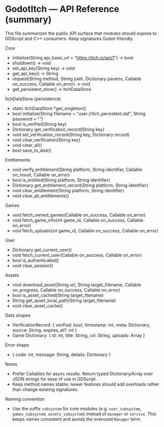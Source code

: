 # GodotItch — API Reference (summary)

This file summarizes the public API surface that modules should expose to GDScript and C++ consumers. Keep signatures Godot-friendly.

Core
- initialize(String api_base_url = "https://itch.io/api/1") -> bool
- shutdown() -> void
- set_api_key(String key) -> void
- get_api_key() -> String
- request(String method, String path, Dictionary params, Callable on_success, Callable on_error) -> void
- get_persistent_store() -> ItchDataStore

ItchDataStore (persistence)
- static ItchDataStore *get_singleton()
- bool initialize(String filename = "user://itch_persistent.dat", String password = "")
- bool is_verified(String key)
- Dictionary get_verification_record(String key)
- void set_verification_record(String key, Dictionary record)
- void clear_verification(String key)
- void clear_all()
- bool save_to_disk()

Entitlements
- void verify_entitlement(String platform, String identifier, Callable on_result, Callable on_error)
- bool is_entitled(String platform, String identifier)
- Dictionary get_entitlement_record(String platform, String identifier)
- void clear_entitlement(String platform, String identifier)
- void clear_all_entitlements()

Games
- void fetch_owned_games(Callable on_success, Callable on_error)
- void fetch_game_info(int game_id, Callable on_success, Callable on_error)
- void fetch_uploads(int game_id, Callable on_success, Callable on_error)

User
- Dictionary get_current_user()
- void fetch_current_user(Callable on_success, Callable on_error)
- bool is_authenticated()
- void clear_session()

Assets
- void download_asset(String url, String target_filename, Callable on_progress, Callable on_success, Callable on_error)
- bool is_asset_cached(String target_filename)
- String get_asset_local_path(String target_filename)
- void clear_asset_cache()

Data shapes
- VerificationRecord: { verified: bool, timestamp: int, meta: Dictionary, source: String, expires_at?: int }
- Game Dictionary: { id: int, title: String, url: String, uploads: Array }

Error shape
- { code: int, message: String, details: Dictionary }

Notes
- Prefer Callables for async results. Return typed Dictionary/Array over JSON strings for ease of use in GDScript.
- Keep method names stable; newer features should add overloads rather than change existing signatures.

Naming convention
- Use the suffix `subsystem` for core modules (e.g. `user_subsystem`, `games_subsystem`, `assets_subsystem`) instead of `manager` or `service`. This keeps names consistent and avoids the overused `Manager` term.
